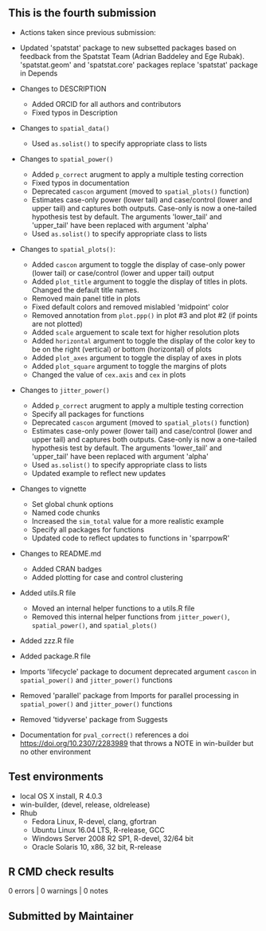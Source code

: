 ## This is the fourth submission

* Actions taken since previous submission:
* Updated 'spatstat' package to new subsetted packages based on feedback from the Spatstat Team (Adrian Baddeley and Ege Rubak). 'spatstat.geom' and 'spatstat.core' packages replace 'spatstat' package in Depends
* Changes to DESCRIPTION
  * Added ORCID for all authors and contributors
  * Fixed typos in Description
* Changes to `spatial_data()`
  * Used `as.solist()` to specify appropriate class to lists
* Changes to `spatial_power()`
  * Added `p_correct` arugment to apply a multiple testing correction
  * Fixed typos in documentation
  * Deprecated `cascon` argument (moved to `spatial_plots()` function)
  * Estimates case-only power (lower tail) and case/control (lower and upper tail) and captures both outputs. Case-only is now a one-tailed hypothesis test by default. The arguments 'lower_tail' and 'upper_tail' have been replaced with argument 'alpha'
  * Used `as.solist()` to specify appropriate class to lists
* Changes to `spatial_plots()`:
  * Added `cascon` argument to toggle the display of case-only power (lower tail) or case/control (lower and upper tail) output
  * Added `plot_title` argument to toggle the display of titles in plots. Changed the default title names. 
  * Removed main panel title in plots
  * Fixed default colors and removed mislabled 'midpoint' color
  * Removed annotation from `plot.ppp()` in plot #3 and plot #2 (if points are not plotted)
  * Added `scale` arguement to scale text for higher resolution plots
  * Added `horizontal` argument to toggle the display of the color key to be on the right (vertical) or bottom (horizontal) of plots
  * Added `plot_axes` argument to toggle the display of axes in plots
  * Added `plot_square` argument to toggle the margins of plots
  * Changed the value of `cex.axis` and `cex` in plots
* Changes to `jitter_power()`
  * Added `p_correct` arugment to apply a multiple testing correction
  * Specify all packages for functions
  * Deprecated `cascon` argument (moved to `spatial_plots()` function)
  * Estimates case-only power (lower tail) and case/control (lower and upper tail) and captures both outputs. Case-only is now a one-tailed hypothesis test by default. The arguments 'lower_tail' and 'upper_tail' have been replaced with argument 'alpha'
  * Used `as.solist()` to specify appropriate class to lists
  * Updated example to reflect new updates
* Changes to vignette
  * Set global chunk options
  * Named code chunks
  * Increased the `sim_total` value for a more realistic example
  * Specify all packages for functions
  * Updated code to reflect updates to functions in 'sparrpowR'
* Changes to README.md
  * Added CRAN badges
  * Added plotting for case and control clustering
* Added utils.R file
  * Moved an internal helper functions to a utils.R file
  * Removed this internal helper functions from `jitter_power()`, `spatial_power()`, and `spatial_plots()`
* Added zzz.R file
* Added package.R file
* Imports 'lifecycle' package to document deprecated argument `cascon` in `spatial_power()` and `jitter_power()` functions
* Removed 'parallel' package from Imports for parallel processing in `spatial_power()` and `jitter_power()` functions
* Removed 'tidyverse' package from Suggests 

* Documentation for `pval_correct()` references a doi <https://doi.org/10.2307/2283989> that throws a NOTE in win-builder but no other environment
  
## Test environments
* local OS X install, R 4.0.3
* win-builder, (devel, release, oldrelease)
* Rhub
  * Fedora Linux, R-devel, clang, gfortran
  * Ubuntu Linux 16.04 LTS, R-release, GCC
  * Windows Server 2008 R2 SP1, R-devel, 32/64 bit
  * Oracle Solaris 10, x86, 32 bit, R-release

## R CMD check results
0 errors | 0 warnings | 0 notes

## Submitted by Maintainer